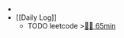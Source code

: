 -
- [[Daily Log]]
	- TODO leetcode >[🍅🍅 65min](#agenda-pomo://?t=f-1692458279115-1500%2Cf-1692462096601-2400)